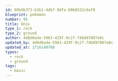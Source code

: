 ```yaml
---
id: 09b9b373-b3b1-4db7-9dfe-60b6532c0af0
blueprint: pokemon
number: 95
title: Onix
type_1: rock
type_2: ground
author: 4d8d6ede-5963-429f-9c2f-74b897007e0c
updated_by: 4d8d6ede-5963-429f-9c2f-74b897007e0c
updated_at: 1716140760
types:
  - rock
  - ground
tags:
  - basic
---
```

